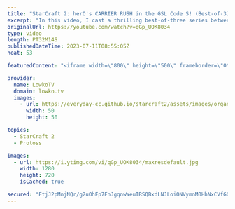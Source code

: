 ```yaml
---
title: "StarCraft 2: herO's CARRIER RUSH in the GSL Code S! (Best-of-3)"
excerpt: "In this video, I cast a thrilling best-of-three series between two of the best StarCraft 2 players in the world: herO (Protoss) and RagnaroK (Zerg). This match took place in the GSL Code S, where only one of them could advance to the final match. Watch as herO unveils a NEW BUILD that catches RagnaroK"
originalUrl: https://youtube.com/watch?v=qGp_UOK8034
type: video
length: PT32M14S
publishedDateTime: 2023-07-11T08:55:05Z
heat: 53

featuredContent: "<iframe width=\"800\" height=\"500\" frameborder=\"0\" src=\"https://www.youtube.com/embed/qGp_UOK8034\" allow=\"accelerometer; autoplay; encrypted-media; gyroscope; picture-in-picture\" allowfullscreen></iframe>"

provider:
  name: LowkoTV
  domain: lowko.tv
  images:
    - url: https://everyday-cc.github.io/starcraft2/assets/images/organizations/lowko.tv-50x50.jpg
      width: 50
      height: 50

topics:
  - StarCraft 2
  - Protoss

images:
  - url: https://i.ytimg.com/vi/qGp_UOK8034/maxresdefault.jpg
    width: 1280
    height: 720
    isCached: true

secured: "EtjJ2pMnjNQr/g2uOhFp7EnJgqnwWeuIRSQBxdLNJLoiONVymnM0HhNxCVfGQ1eUk8rIQJdknRk15kNVgVSVib4EZfgDT748552Xcfg+p2aCyGck/mQb9XQgrAx3bsFuoda8pm0fVyUdR2+FyNovw0flH58fnsJOvyezaVA+chJyMpam91coFCL+VCD75vyt7CKBTvQNl4oVLh+9NC35OfR+4P7vuMMvbSQ91GxoAOcR6KlqpEEr/e4ODx0aHQaniYPiiPb3kmRckZmU/Fw4JLj9a6XodelZZeNwN0Es4d4l2F3tP55zWzSY5wCjCoiOQ7Hsm3pwSvUiejJhX8mHc5rHIXVJIP/8wmlO08KGec9mG5MzMPnLMfYCih5ffLGsxSA4bf7QHpEa4L2SRyvCcsKz/dhTKdbyP33ZuZj0mWw=;SCAJSKrS6e2DLcBM8kcqVg=="
---
```



